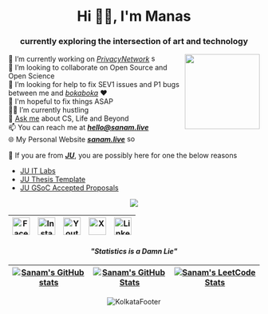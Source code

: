 <h1 align="center">Hi 👋🏽, I'm Manas</h1>
<h3 align="center"> currently exploring the intersection of art and technology

</h3>

<img align='right' src="https://raw.githubusercontent.com/sanam2405/sanam2405/main/assets/images/dp/just_a_chill_guy.png" width="150">

🚀 I’m currently working on [_PrivacyNetwork_](https://github.com/sanam2405/PrivacyNetwork) <img src="https://raw.githubusercontent.com/sanam2405/sanam2405/main/assets/icons/loading/loading.gif" alt="sos" width="15" height="15"> <br>
🔎 I’m looking to collaborate on Open Source and Open Science<br>
🎯 I’m looking for help to fix SEV1 issues and P1 bugs between me and [_bokaboka_](https://rimjhim.manaspratimbiswas.com/) ❤️ <br>
🧿 I'm hopeful to fix things ASAP <br>
👨‍💻 I’m currently hustling<br>
💭 [Ask me](https://github.com/sanam2405/sanam2405/issues) about CS, Life and Beyond <br>
📫 You can reach me at **[_hello@sanam.live_](mailto:hello@sanam.live)**<br>
🌐 My Personal Website **[_sanam.live_](https://sanam.live/)** <img src="https://raw.githubusercontent.com/sanam2405/sanam2405/main/assets/icons/sos/sos.gif" alt="sos" width="20" height="15"> <br>

🔗 If you are from **[_JU_](https://jadavpuruniversity.in/)**, you are possibly here for one the below reasons <br>

- [JU IT Labs](https://sanam.live/JUITLabs/)
- [JU Thesis Template](https://github.com/sanam2405/juthesis)
- [JU GSoC Accepted Proposals](https://manaspratimbiswas.com/JU-GSoC-Accepted-Proposals/)

<div align="center">

![](https://komarev.com/ghpvc/?username=sanam2405&color=red)

| [<img src="https://raw.githubusercontent.com/sanam2405/sanam2405/main/assets/icons/facebook/facebook.svg" alt="Facebook" width="35" height="35">](https://facebook.com/manaspratim.biswas) | [<img src="https://raw.githubusercontent.com/sanam2405/sanam2405/main/assets/icons/instagram/instagram.svg" alt="Instagram" width="35" height="35">](https://instagram.com/__bokaboka__) | [<img src="https://raw.githubusercontent.com/sanam2405/sanam2405/main/assets/icons/youtube/youtube.svg" width="35" height="35" alt="Youtube">](https://www.youtube.com/@sanam2405) | [<img src="https://raw.githubusercontent.com/sanam2405/sanam2405/main/assets/icons/x/x.svg" alt="X" width="35" height="35">](https://twitter.com/sanam2405) | [<img src="https://raw.githubusercontent.com/sanam2405/sanam2405/main/assets/icons/linkedin/linkedin.svg" alt="LinkedIn" width="35" height="35">](https://linkedin.com/in/manas-pratim-biswas) |
| ------------------------------------------------------------------------------------------------------------------------------------------------------------------------------------------ | ---------------------------------------------------------------------------------------------------------------------------------------------------------------------------------------- | ---------------------------------------------------------------------------------------------------------------------------------------------------------------------------------- | ----------------------------------------------------------------------------------------------------------------------------------------------------------- | ---------------------------------------------------------------------------------------------------------------------------------------------------------------------------------------------- |

#### _"Statistics is a Damn Lie"_

</div>

| <a href="https://github.com/anuraghazra/github-readme-stats"><img align="center" src="https://github-readme-stats.vercel.app/api?username=sanam2405&show_icons=true&include_all_commits=true&theme=buefy&hide_border=true" alt="Sanam's GitHub stats" /></a> | <a href="https://github.com/anuraghazra/github-readme-stats"><img align="center" src="https://github-readme-stats.vercel.app/api/top-langs/?username=sanam2405&theme=buefy&hide_border=true&hide=HTML,CSS,SCSS,jupyter%20notebook" alt="Sanam's GitHub Stats" /></a> | <a href="https://leetcode.com/naxal/"><img align="center" src="https://leetcard.jacoblin.cool/naxal?theme=light&font=Happy%20Monkey&ext=heatmap" alt="Sanam's LeetCode Stats" /></a> |
| ------------------------------------------------------------------------------------------------------------------------------------------------------------------------------------------------------------------------------------------------------------ | -------------------------------------------------------------------------------------------------------------------------------------------------------------------------------------------------------------------------------------------------------------------- | ------------------------------------------------------------------------------------------------------------------------------------------------------------------------------------ |

<p align="center">
  <img src="https://raw.githubusercontent.com/sanam2405/sanam2405/main/assets/images/footer/kolkata.png" alt="KolkataFooter">
</p>
